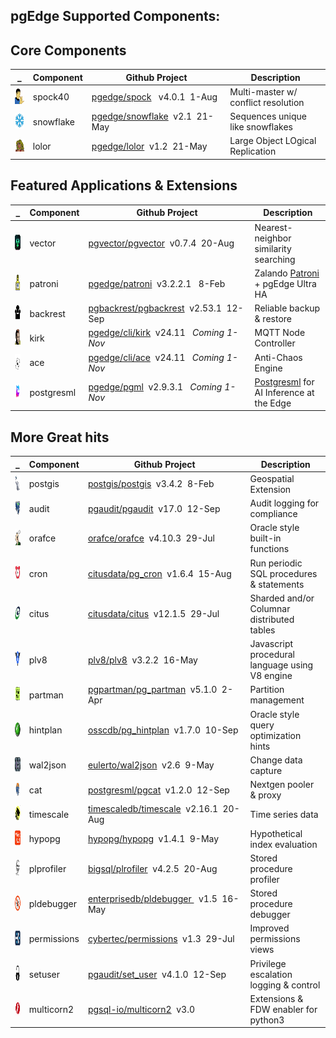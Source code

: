 
## pgEdge Supported Components:

## Core Components
_ |Component|Github Project|Description
---|---|---|---|
<img src=img/spock40.png height=25 width=25> | spock40 | [pgedge/spock](https://github.com/pgedge/spock/tags)&nbsp;&nbsp; v4.0.1&nbsp;&nbsp;1-Aug | Multi-master w/ conflict resolution
<img src=img/snowflake.png height=25 width=25> | snowflake | [pgedge/snowflake](https://github.com/pgedge/snowflake/tags)&nbsp;&nbsp;v2.1&nbsp;&nbsp;21-May | Sequences unique like snowflakes
<img src=img/lola.png height=20 width=25> | lolor | [pgedge/lolor](https://github.com/pgedge/lolor/tags)&nbsp;&nbsp;v1.2&nbsp;&nbsp;21-May | Large Object LOgical Replication

##  Featured Applications & Extensions
_ |Component|Github Project|Description
---|---|---|---|
<img src=img/vector.png height=25 width=25> | vector | [pgvector/pgvector](https://github.com/pgvector/pgvector/tags)&nbsp;&nbsp;v0.7.4&nbsp;&nbsp;20-Aug | Nearest-neighbor similarity searching
<img src=img/patroni.png height=25 width=25> | patroni | [pgedge/patroni](https://github.com/pgedge/pgedge-patroni/tags)&nbsp;&nbsp;v3.2.2.1 &nbsp;&nbsp;8-Feb | Zalando [Patroni](http:/github.com/zalando/patroni) + pgEdge Ultra HA
<img src=img/backrest.png height=25 width=25> | backrest | [pgbackrest/pgbackrest](https://github.com/pgbackrest/pgbackrest/tags)&nbsp;&nbsp;v2.53.1&nbsp;&nbsp;12-Sep | Reliable backup & restore
<img src=img/kirk.png height=25 width=25> | kirk | [pgedge/cli/kirk](https://github.com/pgedge/cli/kirk)&nbsp;&nbsp;v24.11&nbsp;&nbsp; *Coming 1-Nov*| MQTT Node Controller
<img src=img/ace.png height=25 width=25> | ace | [pgedge/cli/ace](https://github.com/pgedge/cli/ace)&nbsp;&nbsp;v24.11&nbsp;&nbsp; *Coming 1-Nov* | Anti-Chaos Engine
<img src=img/postgresml.png height=25 width=25> | postgresml | [pgedge/pgml](https://github.com/pgedge/pgml/tags)&nbsp;&nbsp;v2.9.3.1&nbsp;&nbsp; *Coming 1-Nov*| [Postgresml](https://github.com/postgresml/postgresml) for AI Inference at the Edge

## More Great hits
_ |Component|Github Project|Description
---|---|---|---|
<img src=img/postgis.png height=25 width=25> | postgis | [postgis/postgis](https://github.com/postgis/postgis/tags)&nbsp;&nbsp;v3.4.2&nbsp;&nbsp;8-Feb | Geospatial Extension
<img src=img/pgaudit.png height=25 width=25> | audit | [pgaudit/pgaudit](https://github.com/pgaudit/pgaudit/tags)&nbsp;&nbsp;v17.0&nbsp;&nbsp;12-Sep | Audit logging for compliance
<img src=img/orafce.png height=25 width=25> | orafce | [orafce/orafce](https://github.com/orafce/orafce/tags)&nbsp;&nbsp;v4.10.3&nbsp;&nbsp;29-Jul | Oracle style built-in functions
<img src=img/cron.png height=25 width=25> | cron | [citusdata/pg_cron](https://github.com/citusdata/pg_cron/tags)&nbsp;&nbsp;v1.6.4&nbsp;&nbsp;15-Aug | Run periodic SQL procedures & statements
<img src=img/citus.png height=25 width=25> | citus  | [citusdata/citus](https://github.com/citusdata/citus/tags)&nbsp;&nbsp;v12.1.5&nbsp;&nbsp;29-Jul | Sharded and/or Columnar distributed tables
<img src=img/v8.png height=25 width=25> | plv8 | [plv8/plv8](https://github.com/plv8/plv8/tags)&nbsp;&nbsp;v3.2.2&nbsp;&nbsp;16-May | Javascript procedural language using V8 engine
<img src=img/partman.png height=25 width=25> | partman | [pgpartman/pg_partman](https://github.com/pgpartman/pg_partman/tags)&nbsp;&nbsp;v5.1.0&nbsp;&nbsp;2-Apr | Partition management
<img src=img/hintplan.png height=25 width=25> | hintplan | [osscdb/pg_hintplan](https://github.com/ossc-db/pg_hint_plan/tags)&nbsp;&nbsp;v1.7.0&nbsp;&nbsp;10-Sep | Oracle style query optimization hints
<img src=img/wal2json.png height=25 width=25> | wal2json | [eulerto/wal2json](https://github.com/eulerto/wal2json/tags)&nbsp;&nbsp;v2.6&nbsp;&nbsp;9-May | Change data capture
<img src=img/pgcat.png height=25 width=25> | cat | [postgresml/pgcat](https://github.com/postgresml/pgcat/tags)&nbsp;&nbsp;v1.2.0&nbsp;&nbsp;12-Sep | Nextgen pooler & proxy
<img src=img/timescaledb.png height=25 width=25> | timescale | [timescaledb/timescale](https://github.com/timescale/timescaledb/tags)&nbsp;&nbsp;v2.16.1&nbsp;&nbsp;20-Aug | Time series data
<img src=img/whatif.png height=25 width=25> | hypopg | [hypopg/hypopg](https://github.com/hypopg/hypopg/tags)&nbsp;&nbsp;v1.4.1&nbsp;&nbsp;9-May | Hypothetical index evaluation
<img src=img/jan.png height=25 width=auto> | plprofiler | [bigsql/plrofiler](https://github.com/bigsql/plprofiler/tags)&nbsp;&nbsp;v4.2.5&nbsp;&nbsp;20-Aug | Stored procedure profiler 
<img src=img/debugger.png height=25 width=25> | pldebugger | [enterprisedb/pldebugger ](https://github.com/enterprisedb/pldebugger/tags)&nbsp;&nbsp;v1.5&nbsp;&nbsp;16-May | Stored procedure debugger
<img src=img/cybertec.png height=25 width=25> | permissions | [cybertec/permissions](https://github.com/cybertec-postgresql/pg_permissions/tags)&nbsp;&nbsp;v1.3&nbsp;&nbsp;29-Jul | Improved permissions views
<img src=img/setuser.png height=25 width=25> | setuser | [pgaudit/set_user](https://github.com/pgaudit/set_user/tags)&nbsp;&nbsp;v4.1.0&nbsp;&nbsp;12-Sep | Privilege escalation logging & control
<img src=img/multicorn.png height=25 width=25> | multicorn2 | [pgsql-io/multicorn2](https://github.com/pgsql-io/multicorn2/tags)&nbsp;&nbsp;v3.0&nbsp;&nbsp; | Extensions & FDW enabler for python3
